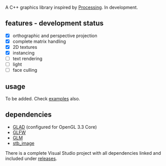 A C++ graphics library inspired by [Processing](https://processing.org). In development. 

## features - development status
- [x] orthographic and perspective projection
- [x] complete matrix handling
- [x] 2D textures
- [x] instancing
- [ ] text rendering
- [ ] light
- [ ] face culling

## usage

To be added. Check [examples](https://github.com/flightcoded/fly-graphics/tree/master/examples) also.

## dependencies
* [GLAD](https://glad.dav1d.de) (configured for OpenGL 3.3 Core)
* [GLFW](https://www.glfw.org)
* [GLM](https://github.com/g-truc/glm)
* [stb_image](https://github.com/nothings/stb/blob/master/stb_image.h)

There is a complete Visual Studio project with all dependencies linked and included under [releases](https://github.com/flightcoded/fly-graphics/releases).

